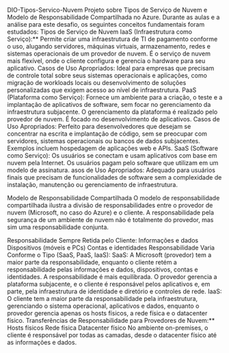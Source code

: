 DIO-Tipos-Servico-Nuvem
Projeto sobre Tipos de Serviço de Nuvem e Modelo de Responsabilidade Compartilhada no Azure.
Durante as aulas e a análise para este desafio, os seguintes conceitos fundamentais foram estudados:
Tipos de Serviço de Nuvem
IaaS (Infraestrutura como Serviço):** Permite criar uma infraestrutura de TI de pagamento conforme o uso, alugando servidores, máquinas virtuais, armazenamento, redes e sistemas operacionais de um provedor de nuvem. É o serviço de nuvem mais flexível, onde o cliente configura e gerencia o hardware para seu aplicativo.
Casos de Uso Apropriados: Ideal para empresas que precisam de controle total sobre seus sistemas operacionais e aplicações, como migração de workloads locais ou desenvolvimento de soluções personalizadas que exigem acesso ao nível de infraestrutura.
PaaS (Plataforma como Serviço): Fornece um ambiente para a criação, o teste e a implantação de aplicativos de software, sem focar no gerenciamento da infraestrutura subjacente. O gerenciamento da plataforma é realizado pelo provedor de nuvem. É focado no desenvolvimento de aplicativos.
Casos de Uso Apropriados: Perfeito para desenvolvedores que desejam se concentrar na escrita e implantação de código, sem se preocupar com servidores, sistemas operacionais ou bancos de dados subjacentes. Exemplos incluem hospedagem de aplicações web e APIs.
SaaS (Software como Serviço): Os usuários se conectam e usam aplicativos com base em nuvem pela Internet. Os usuários pagam pelo software que utilizam em um modelo de assinatura.
asos de Uso Apropriados: Adequado para usuários finais que precisam de funcionalidades de software sem a complexidade de instalação, manutenção ou gerenciamento de infraestrutura.

Modelo de Responsabilidade Compartilhada
O modelo de responsabilidade compartilhada ilustra a divisão de responsabilidades entre o provedor de nuvem (Microsoft, no caso do Azure) e o cliente. A responsabilidade pela segurança de um ambiente de nuvem não é totalmente do provedor, mas sim uma responsabilidade conjunta.

Responsabilidade Sempre Retida pelo Cliente:
Informações e dados 
Dispositivos (móveis e PCs) 
Contas e identidades 
Responsabilidade Varia Conforme o Tipo (SaaS, PaaS, IaaS):
SaaS: A Microsoft (provedor) tem a maior parte da responsabilidade, enquanto o cliente retém a responsabilidade pelas informações e dados, dispositivos, contas e identidades.
A responsabilidade é mais equilibrada. O provedor gerencia a plataforma subjacente, e o cliente é responsável pelos aplicativos e, em parte, pela infraestrutura de identidade e diretório e controles de rede.
 IaaS: O cliente tem a maior parte da responsabilidade pela infraestrutura, gerenciando o sistema operacional, aplicativos e dados, enquanto o provedor gerencia apenas os hosts físicos, a rede física e o datacenter físico.
Transferências de Responsabilidade para Provedores de Nuvem:**
Hosts físicos 
Rede física 
Datacenter físico 
No ambiente on-premises, o cliente é responsável por todas as camadas, desde o datacenter físico até as informações e dados.
